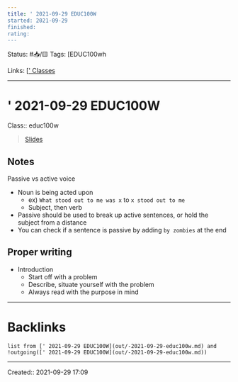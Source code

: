 ```yaml
---
title: ' 2021-09-29 EDUC100W
started: 2021-09-29 
finished:
rating: 
---
```

Status: #📥/🟨
Tags: [EDUC100wh

Links: [[' Classes](None)
___
# ' 2021-09-29 EDUC100W
Class:: educ100w
> [Slides]()
## Notes
Passive vs active voice
- Noun is being acted upon
	- ex) `What stood out to me was x` to `x stood out to me`
	- Subject, then verb
- Passive should be used to break up active sentences, or hold the subject from a distance
- You can check if a sentence is passive by adding `by zombies` at the end

## Proper writing
- Introduction
	- Start off with a problem
	- Describe, situate yourself with the problem
	- Always read with the purpose in mind
___
# Backlinks
```dataview
list from [' 2021-09-29 EDUC100W](out/-2021-09-29-educ100w.md) and !outgoing([' 2021-09-29 EDUC100W](out/-2021-09-29-educ100w.md))
```
___

Created:: 2021-09-29 17:09
